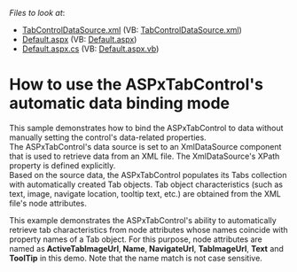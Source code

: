 <!-- default file list -->
*Files to look at*:

* [TabControlDataSource.xml](./CS/WebSite/App_Data/TabControlDataSource.xml) (VB: [TabControlDataSource.xml](./VB/WebSite/App_Data/TabControlDataSource.xml))
* [Default.aspx](./CS/WebSite/Default.aspx) (VB: [Default.aspx](./VB/WebSite/Default.aspx))
* [Default.aspx.cs](./CS/WebSite/Default.aspx.cs) (VB: [Default.aspx.vb](./VB/WebSite/Default.aspx.vb))
<!-- default file list end -->
# How to use the ASPxTabControl's automatic data binding mode


<p>This sample demonstrates how to bind the ASPxTabControl to data without manually setting the control's data-related properties.<br />
The ASPxTabControl's data source is set to an XmlDataSource component that is used to retrieve data from an XML file. The XmlDataSource's XPath property is defined explicitly.<br />
Based on the source data, the ASPxTabControl populates its Tabs collection with automatically created Tab objects. Tab object characteristics (such as text, image, navigate location, tooltip text, etc.) are obtained from the XML file's node attributes.</p><p>This example demonstrates the ASPxTabControl's ability to automatically retrieve tab characteristics from node attributes whose names coincide with property names of a Tab object. For this purpose, node attributes are named as<strong> ActiveTabImageUrl</strong>,<strong> Name</strong>,<strong> NavigateUrl</strong>, <strong>TabImageUrl</strong>, <strong>Text</strong> and <strong>ToolTip</strong> in this demo. Note that the name match is not case sensitive.</p>

<br/>


